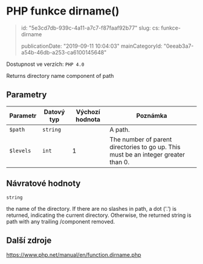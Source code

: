 PHP funkce dirname()
====================

> id: "5e3cd7db-939c-4a11-a7c7-f87faaf92b77"
> slug:
> 	cs: funkce-dirname
>
> publicationDate: "2019-09-11 10:04:03"
> mainCategoryId: "0eeab3a7-a54b-46db-a253-ca6100145648"

Dostupnost ve verzích: `PHP 4.0`

Returns directory name component of path


Parametry
--------------

| Parametr | Datový typ | Výchozí hodnota | Poznámka |
|-----|-----|-----|-----|
| `$path` | `string` |  | A path. |
| `$levels` | `int` | 1 | The number of parent directories to go up. This must be an integer greater than 0. |


Návratové hodnoty
----------------

`string`

the name of the directory. If there are no slashes in
path, a dot ('.') is returned,
indicating the current directory. Otherwise, the returned string is
path with any trailing
/component removed.

Další zdroje
------------

https://www.php.net/manual/en/function.dirname.php
